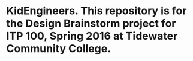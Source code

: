 # KidEngineers.  This repository is for the Design Brainstorm project for ITP 100, Spring 2016 at Tidewater Community College.
